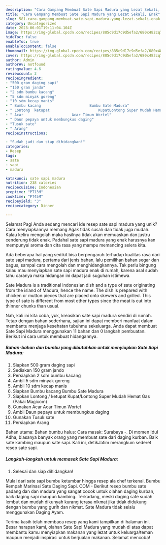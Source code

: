 ```yaml
---
description: "Cara Gampang Membuat Sate Sapi Madura yang Lezat Sekali, Enak"
title: "Cara Gampang Membuat Sate Sapi Madura yang Lezat Sekali, Enak"
slug: 581-cara-gampang-membuat-sate-sapi-madura-yang-lezat-sekali-enak
category: Uncategorized
date: 2023-06-01T19:11:04.104Z
image: https://img-global.cpcdn.com/recipes/885c9d17c9d5efa2/680x482cq70/sate-sapi-madura-foto-resep-utama.jpg
hideToc: false
enableToc: true
enableTocContent: false
thumbnail: https://img-global.cpcdn.com/recipes/885c9d17c9d5efa2/680x482cq70/sate-sapi-madura-foto-resep-utama.jpg
cover: https://img-global.cpcdn.com/recipes/885c9d17c9d5efa2/680x482cq70/sate-sapi-madura-foto-resep-utama.jpg
author: Admin
authorAv: notfound
ratingvalue: 4.6
reviewcount: 3
recipeingredient:
- "500 gram daging sapi"
- "150 gram jando"
- "2 sdm bumbu kacang"
- "5 sdm minyak goreng"
- "10 sdm kecap manis"
- " Bumbu kacang                      Bumbu Sate Madura"
- " Lontong  ketupat                      KupatLontong Super Mudah Hemat Gas Pakai Magicom"
- " Acar                      Acar Timun Wortel"
- " Daun pepaya untuk membungkus daging"
- "Tusuk sate"
- " Arang"
recipeinstructions:

- "Sudah jadi dan siap dihidangkan!"
categories:
- Resep
tags:
- sate
- sapi
- madura

katakunci: sate sapi madura 
nutrition: 238 calories
recipecuisine: Indonesian
preptime: "PT13M"
cooktime: "PT45M"
recipeyield: "3"
recipecategory: Dinner

---
```



Selamat Pagi Anda sedang mencari ide resep sate sapi madura yang unik? Cara menyiapkannya memang Agak tidak susah dan tidak juga mudah. Kalau keliru mengolah maka hasilnya tidak akan memuaskan dan justru cenderung tidak enak. Padahal sate sapi madura yang enak harusnya kan mempunyai aroma dan cita rasa yang mampu memancing selera kita.


Ada beberapa hal yang sedikit bisa berpengaruh terhadap kualitas rasa dari sate sapi madura, pertama dari jenis bahan, lalu pemilihan bahan segar dan bagus, sampai cara mengolah dan menghidangkannya. Tak perlu bingung kalau mau menyiapkan sate sapi madura enak di rumah, karena asal sudah tahu caranya maka hidangan ini dapat jadi suguhan istimewa.

Sate Madura is a traditional Indonesian dish and a type of sate originating from the island of Madura, hence the name. The dish is prepared with chicken or mutton pieces that are placed onto skewers and grilled. This type of sate is different from most other types since the meat is cut into thinner chunks than usual.


Nah, kali ini kita coba, yuk, kreasikan sate sapi madura sendiri di rumah. Tetap dengan bahan sederhana, sajian ini dapat memberi manfaat dalam membantu menjaga kesehatan tubuhmu sekeluarga. Anda dapat membuat Sate Sapi Madura menggunakan 11 bahan dan 0 langkah pembuatan. Berikut ini cara untuk membuat hidangannya.

<!--inarticleads1-->

##### Bahan-bahan dan bumbu yang dibutuhkan untuk menyiapkan Sate Sapi Madura:

1. Siapkan 500 gram daging sapi
1. Sediakan 150 gram jando
1. Persiapkan 2 sdm bumbu kacang
1. Ambil 5 sdm minyak goreng
1. Ambil 10 sdm kecap manis
1. Siapkan  Bumbu kacang                      Bumbu Sate Madura
1. Siapkan  Lontong / ketupat                      Kupat/Lontong Super Mudah Hemat Gas (Pakai Magicom)
1. Gunakan  Acar                      Acar Timun Wortel
1. Ambil  Daun pepaya untuk membungkus daging
1. Gunakan Tusuk sate
1. Persiapkan  Arang


Bahan utama: Bahan bumbu halus: Cara masak: Surabaya -. Di momen Idul Adha, biasanya banyak orang yang membuat sate dari daging kurban. Baik sate kambing maupun sate sapi. Kali ini, detikJatim merangkum sederet resep sate sapi. 

<!--inarticleads2-->

##### Langkah-langkah untuk memasak Sate Sapi Madura:


1. Selesai dan siap dihidangkan!

Mulai dari sate sapi bumbu ketumbar hingga resep ala chef terkenal. Bumbu Rempah Marinasi Sate Daging Sapi. COM - Berikut resep bumbu sate padang dan dan madura yang sangat cocok untuk olahan daging kurban, baik daging sapi maupun kambing. Terkadang, meski daging sate sudah lembut dan mudah dikunyah kurang terasa nikmat jika tidak didukung dengan bumbu yang gurih dan nikmat. Sate Madura tidak selalu menggunakan Daging Ayam. 

Terima kasih telah membaca resep yang kami tampilkan di halaman ini. Besar harapan kami, olahan Sate Sapi Madura yang mudah di atas dapat membantu kamu menyiapkan makanan yang lezat untuk keluarga/teman maupun menjadi inspirasi untuk berjualan makanan. Selamat mencoba!
